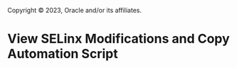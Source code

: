 Copyright © 2023, Oracle and/or its affiliates.

# View SELinx Modifications and Copy Automation Script

